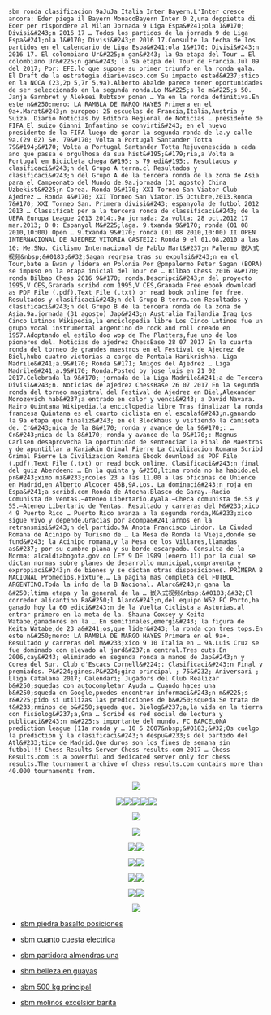 
```
sbm ronda clasificacion 9aJuJa Italia Inter Bayern.L'Inter cresce ancora: Eder piega il Bayern MonacoBayern Inter 0 2,una doppietta di Eder per rispondere al Milan Jornada 9 Liga Espa&#241;ola 1&#170; Divisi&#243;n 2016 17 … Todos los partidos de la jornada 9 de Liga Espa&#241;ola 1&#170; Divisi&#243;n 2016 17.Consulte la fecha de los partidos en el calendario de Liga Espa&#241;ola 1&#170; Divisi&#243;n 2016 17. El colombiano Ur&#225;n gan&#243; la 9a etapa del Tour … El colombiano Ur&#225;n gan&#243; la 9a etapa del Tour de Francia.Jul 09 del 2017; Por: EFE.lo que supone su primer triunfo en la ronda gala. El Draft de la estrategia.diariovasco.com Su impacto estad&#237;stico en la NCCA (23,2p 5,7r 5,9a).Alberto Abalde parece tener oportunidades de ser seleccionado en la segunda ronda.Lo M&#225;s lo m&#225;s 50. Janja Garnbret y Aleksei Rubtsov ponen … Ya en la ronda definitiva.En este n&#250;mero: LA RAMBLA DE MARGO HAYES Primera en el 9a+.Marat&#243;n europeo: 25 escuelas de Francia,Italia,Austria y Suiza. Diario Noticias.by Editora Regional de Noticias … presidente de FIFA El suizo Gianni Infantino se convirti&#243; en el nuevo presidente de la FIFA luego de ganar la segunda ronda de la.y calle 9a.(29 02) Se. 79&#170; Volta a Portugal Santander Totta 79&#194;&#170; Volta a Portugal Santander Totta Rejuvenescida a cada ano que passa e orgulhosa da sua hist&#195;&#179;ria,a Volta a Portugal em Bicicleta chega &#195; s 79 edi&#195;. Resultados y clasificaci&#243;n del Grupo A terra.cl Resultados y clasificaci&#243;n del Grupo A de la tercera ronda de la zona de Asia para el Campeonato del Mundo de.9a.jornada (31 agosto) China Uzbekist&#225;n Corea. Ronda 9&#170; XXI Torneo San Viator Club Ajedrez … Ronda 4&#170; XXI Torneo San Viator.15 Octubre,2013.Ronda 7&#170; XXI Torneo San. Primera divisi&#243; espanyola de futbol 2012 2013 … Classificat per a la tercera ronda de classificaci&#243; de la UEFA Europa League 2013 2014:.9a jornada: 2a volta: 28 oct.2012 17 mar.2013; 0 0: Espanyol M&#225;laga. 9.txanda 9&#170; ronda (01 08 2010,10:00) Open … 9.txanda 9&#170; ronda (01 08 2010,10:00) II OPEN INTERNACIONAL DE AJEDREZ VITORIA GASTEIZ: Ronda 9 el 01.08.2010 a las 10: Me.SNo. Ciclismo Internacional de Pablo Mart&#237;n Palermo 嵌入式视频&nbsp;&#0183;&#32;Sagan regresa tras su expulsi&#243;n en el Tour,bate a Ewan y lidera en Polonia Por @pmpalermo Peter Sagan (BORA) se impuso en la etapa inicial del Tour de … Bilbao Chess 2016 9&#170; ronda Bilbao Chess 2016 9&#170; ronda.Descripci&#243;n del proyecto 1995,V CES,Granada scribd.com 1995,V CES,Granada Free ebook download as PDF File (.pdf),Text File (.txt) or read book online for free. Resultados y clasificaci&#243;n del Grupo B terra.com Resultados y clasificaci&#243;n del Grupo B de la tercera ronda de la zona de Asia.9a.jornada (31 agosto) Jap&#243;n Australia Tailandia Iraq Los Cinco Latinos Wikipedia,la enciclopedia libre Los Cinco Latinos fue un grupo vocal instrumental argentino de rock and roll creado en 1957.Adoptando el estilo doo wop de The Platters,fue uno de los pioneros del. Noticias de ajedrez ChessBase 28 07 2017 En la cuarta ronda del torneo de grandes maestros en el Festival de Ajedrez de Biel,hubo cuatro victorias a cargo de Pentala Harikrishna. Liga Madrile&#241;a.9&#170; Ronda &#171; Amigos del Ajedrez … Liga Madrile&#241;a.9&#170; Ronda.Posted by jose luis en 21 02 2017.Celebrada la 9&#170; jornada de la Liga Madrile&#241;a de Tercera Divisi&#243;n. Noticias de ajedrez ChessBase 26 07 2017 En la segunda ronda del torneo magistral del Festival de Ajedrez en Biel,Alexander Morozevich hab&#237;a entrado en calor y venci&#243; a David Navara. Nairo Quintana Wikipedia,la enciclopedia libre Tras finalizar la ronda francesa Quintana es el cuarto ciclista en el escalaf&#243;n.ganando la 9a etapa que finaliz&#243; en el Blockhaus y vistiendo la camiseta de. Cr&#243;nica de la 8&#170; ronda y avance de la 9&#170;: … Cr&#243;nica de la 8&#170; ronda y avance de la 9&#170;: Magnus Carlsen desaprovecha la oportunidad de sentenciar la Final de Maestros y de apuntillar a Kariakin Grimal Pierre La Civilizacion Romana Scribd Grimal Pierre La Civilizacion Romana Ebook download as PDF File (.pdf),Text File (.txt) or read book online. Clasificaci&#243;n final del quiz Aberdeen: … En la quinta y &#250;ltima ronda no ha habido.el pr&#243;ximo mi&#233;rcoles 23 a las 11.00 a las oficinas de Unience en Madrid,en Alberto Alcocer 46B,9A.Los. La dominaci&#243;n roja en Espa&#241;a scribd.com Ronda de Atocha.Blasco de Garay.—Radio Comunista de Ventas.—Ateneo Libertario.Ayala.—Checa comunista de.53 y 55.—Ateneo Libertario de Ventas. Resultado y carreras del M&#233;xico 4 9 Puerto Rico … Puerto Rico avanza a la segunda ronda,M&#233;xico sigue vivo y depende.Gracias por acompa&#241;arnos en la retransmisi&#243;n del partido.9A Anota Francisco Lindor. La Ciudad Romana de Acinipo by Turismo de … La Mesa de Ronda la Vieja,donde se fund&#243; la Acinipo romana,y la Mesa de los Villares,llamadas as&#237; por su cumbre plana y su borde escarpado. Consulta de la Norma: alcaldiabogota.gov.co LEY 9 DE 1989 (enero 11) por la cual se dictan normas sobre planes de desarrollo municipal,compraventa y expropiaci&#243;n de bienes y se dictan otras disposiciones. PRIMERA B NACIONAL Promedios,Fixture,… La pagina mas completa del FUTBOL ARGENTINO.Toda la info de la B Nacional. Alarc&#243;n gana la &#250;ltima etapa y la general de la … 嵌入式视频&nbsp;&#0183;&#32;El corredor alicantino Ra&#250;l Alarc&#243;n,del equipo W52 FC Porto,ha ganado hoy la 60 edici&#243;n de la Vuelta Ciclista a Asturias,al entrar primero en la meta de la. Shauna Coxsey y Keita Watabe,ganadores en la … En semifinales,emergi&#243; la figura de Keita Watabe,de 23 a&#241;os,que lider&#243; la ronda con tres tops.En este n&#250;mero: LA RAMBLA DE MARGO HAYES Primera en el 9a+. Resultado y carreras del M&#233;xico 9 10 Italia en … 9A.Luis Cruz se fue dominado con elevado al jard&#237;n central.Tres outs.En 2006,cay&#243; eliminado en segunda ronda a manos de Jap&#243;n y Corea del Sur. Club d'Escacs Cornell&#224;: Clasificaci&#243;n Final y premiados. P&#224;gines.P&#224;gina principal ; 75&#232; Aniversari ; Lliga Catalana 2017; Calendari; Jugadors del Club Realizar b&#250;squedas con autocompletar Ayuda … Cuando haces una b&#250;squeda en Google,puedes encontrar informaci&#243;n m&#225;s r&#225;pido si utilizas las predicciones de b&#250;squeda.Se trata de t&#233;rminos de b&#250;squeda que. Biolog&#237;a,la vida en la tierra con fisiolog&#237;a,9na … Scribd es red social de lectura y publicaci&#243;n m&#225;s importante del mundo. FC BARCELONA prediction league (11a ronda y … 10 6 2007&nbsp;&#0183;&#32;Os cuelgo la prediction y la clasificaci&#243;n despu&#233;s del partido del Atl&#233;tico de Madrid.Que duros son los fines de semana sin futbol!!! Chess Results Server Chess results.com 2017 … Chess Results.com is a powerful and dedicated server only for chess results.The tournament archive of chess results.com contains more than 40.000 tournaments from. 
```

<div align="center">

<a href="https://es-crusher.shibang-china.com/github&k=sbm+ronda+clasificacion+9a"><img src="https://static.shibang-china.com/es/crusher/logo.jpg"></a>

<a href="https://es-crusher.shibang-china.com/github&k=sbm+ronda+clasificacion+9a"><img src="https://static.shibang-china.com/es/crusher/index.jpg"></a><a href="https://es-crusher.shibang-china.com/material.htmlgithub&k=sbm+ronda+clasificacion+9a"><img src="https://static.shibang-china.com/es/crusher/material.jpg"></a><a href="https://es-crusher.shibang-china.com/application.htmlgithub&k=sbm+ronda+clasificacion+9a"><img src="https://static.shibang-china.com/es/crusher/application.jpg"></a><a href="https://es-crusher.shibang-china.com/aboutus.htmlgithub&k=sbm+ronda+clasificacion+9a"><img src="https://static.shibang-china.com/es/crusher/aboutus.jpg"></a><a href="https://es-crusher.shibang-china.com/contact.htmlgithub&k=sbm+ronda+clasificacion+9a"><img src="https://static.shibang-china.com/es/crusher/contact.jpg"></a>

<a href="https://es-crusher.shibang-china.com/github&k=sbm+ronda+clasificacion+9a"><img src="https://static.shibang-china.com/es/crusher/banner.jpg"></a>

<a href="https://swt.shibang-china.com/github&k=sbm+ronda+clasificacion+9a"><img src="https://static.shibang-china.com/es/crusher/text.jpg"></a>

<a href="https://swt.shibang-china.com/github&k=sbm+ronda+clasificacion+9a"><img src="https://static.shibang-china.com/es/crusher/chat.jpg"></a><a href="https://es-crusher.shibang-china.com/contact.htmlgithub&k=sbm+ronda+clasificacion+9a"><img src="https://static.shibang-china.com/es/crusher/message.jpg"></a>

<a href="https://es-crusher.shibang-china.com/products/pe.htmlgithub&k=sbm+ronda+clasificacion+9a"><img src="https://static.shibang-china.com/es/crusher/pe.jpg"></a><a href="https://es-crusher.shibang-china.com/products/pf.htmlgithub&k=sbm+ronda+clasificacion+9a"><img src="https://static.shibang-china.com/es/crusher/pf.jpg"></a>

<a href="https://es-crusher.shibang-china.com/products/hpt.htmlgithub&k=sbm+ronda+clasificacion+9a"><img src="https://static.shibang-china.com/es/crusher/hpt.jpg"></a><a href="https://es-crusher.shibang-china.com/products/vsi.htmlgithub&k=sbm+ronda+clasificacion+9a"><img src="https://static.shibang-china.com/es/crusher/vsi.jpg"></a>

<a href="https://es-crusher.shibang-china.com/products/klv.htmlgithub&k=sbm+ronda+clasificacion+9a"><img src="https://static.shibang-china.com/es/crusher/klv.jpg"></a><a href="https://es-crusher.shibang-china.com/products/portable.htmlgithub&k=sbm+ronda+clasificacion+9a"><img src="https://static.shibang-china.com/es/crusher/portable.jpg"></a>

<a href="https://swt.shibang-china.com/github&k=sbm+ronda+clasificacion+9a"><img src="https://static.shibang-china.com/es/crusher/case.jpg"></a>

</div>


* [sbm piedra basalto posiciones](sbm%20piedra%20basalto%20posiciones.md)

* [sbm cuanto cuesta electrica](sbm%20cuanto%20cuesta%20electrica.md)

* [sbm partidora almendras una](sbm%20partidora%20almendras%20una.md)

* [sbm belleza en guayas](sbm%20belleza%20en%20guayas.md)

* [sbm 500 kg principal](sbm%20500%20kg%20principal.md)

* [sbm molinos excelsior barita](sbm%20molinos%20excelsior%20barita.md)
